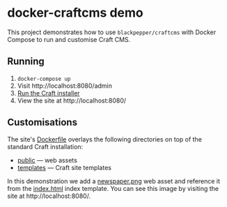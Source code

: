 # docker-craftcms demo

This project demonstrates how to use `blackpepper/craftcms` with Docker Compose to run and customise Craft CMS.

## Running

1. `docker-compose up`
1. Visit http://localhost:8080/admin
1. [Run the Craft installer](https://craftcms.com/docs/installing#step-5-run-the-installer)
1. View the site at http://localhost:8080/

## Customisations

The site's [Dockerfile](site/Dockerfile) overlays the following directories on top of the standard Craft installation:

* [public](site/public) — web assets
* [templates](site/templates) — Craft site templates

In this demonstration we add a [newspaper.png](site/public/newspaper.png) web asset and reference it from the
[index.html](site/templates/index.html) index template. You can see this image by visiting the site at
http://localhost:8080/.